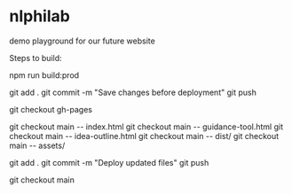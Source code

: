 # nlphilab

demo playground for our future website

Steps to build:

npm run build:prod

git add .
git commit -m "Save changes before deployment"
git push

git checkout gh-pages

git checkout main -- index.html
git checkout main -- guidance-tool.html
git checkout main -- idea-outline.html
git checkout main -- dist/
git checkout main -- assets/

git add .
git commit -m "Deploy updated files"
git push

git checkout main
